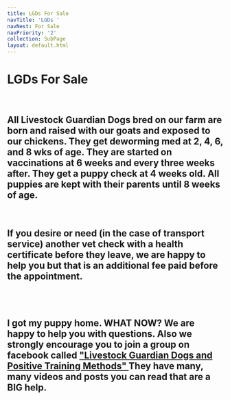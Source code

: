```yaml
---
title: LGDs For Sale
navTitle: 'LGDs '
navNest: For Sale
navPriority: '2'
collection: SubPage
layout: default.html
---
```

# LGDs For Sale

<br />

## All Livestock Guardian Dogs bred on our farm are born and raised with our goats and exposed to our chickens. They get deworming med at 2, 4, 6, and 8 wks of age. They are started on vaccinations at 6 weeks and every three weeks after. They get a puppy check at 4 weeks old.  All puppies are kept with their parents until **8 weeks** of age. 

<br />

## If you desire or need (in the case of transport service)  another vet check with a health certificate before they leave, we are happy to help you but that is  an additional fee paid **before** the appointment. 

## <br />

## **I got my puppy home. WHAT NOW?**  We are happy to help you with questions. Also we strongly encourage you to join a group on facebook called ["Livestock Guardian Dogs and Positive Training Methods"  ](https://www.facebook.com/groups/PositiveLGD/)They have many, many videos and posts you can read that are a BIG help.

